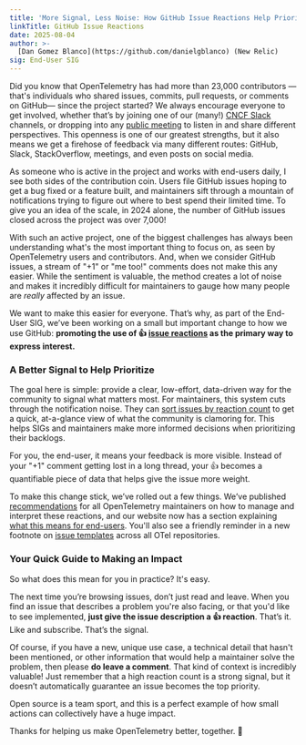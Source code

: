 ```yaml
---
title: 'More Signal, Less Noise: How GitHub Issue Reactions Help Prioritize'
linkTitle: GitHub Issue Reactions
date: 2025-08-04
author: >-
  [Dan Gomez Blanco](https://github.com/danielgblanco) (New Relic)
sig: End-User SIG
---
```


Did you know that OpenTelemetry has had more than 23,000 contributors —that's
individuals who shared issues, commits, pull requests, or comments on GitHub—
since the project started? We always encourage everyone to get involved, whether
that’s by joining one of our (many!) [CNCF Slack](https://slack.cncf.io/)
channels, or dropping into any
[public meeting](https://github.com/open-telemetry/community/?tab=readme-ov-file#calendar)
to listen in and share different perspectives. This openness is one of our
greatest strengths, but it also means we get a firehose of feedback via many
different routes: GitHub, Slack, StackOverflow, meetings, and even posts on
social media.

As someone who is active in the project and works with end-users daily, I see
both sides of the contribution coin. Users file GitHub issues hoping to get a
bug fixed or a feature built, and maintainers sift through a mountain of
notifications trying to figure out where to best spend their limited time. To
give you an idea of the scale, in 2024 alone, the number of GitHub issues closed
across the project was over 7,000!

With such an active project, one of the biggest challenges has always been
understanding what's the most important thing to focus on, as seen by
OpenTelemetry users and contributors. And, when we consider GitHub issues, a
stream of "+1" or "me too!" comments does not make this any easier. While the
sentiment is valuable, the method creates a lot of noise and makes it incredibly
difficult for maintainers to gauge how many people are _really_ affected by an
issue.

We want to make this easier for everyone. That’s why, as part of the End-User
SIG, we’ve been working on a small but important change to how we use GitHub:
**promoting the use of 👍
[issue reactions](https://github.blog/news-insights/product-news/add-reactions-to-pull-requests-issues-and-comments/)
as the primary way to express interest.**

### A Better Signal to Help Prioritize

The goal here is simple: provide a clear, low-effort, data-driven way for the
community to signal what matters most. For maintainers, this system cuts through
the notification noise. They can
[sort issues by reaction count](https://docs.github.com/en/issues/tracking-your-work-with-issues/using-issues/filtering-and-searching-issues-and-pull-requests#sorting-issues-and-pull-requests)
to get a quick, at-a-glance view of what the community is clamoring for. This
helps SIGs and maintainers make more informed decisions when prioritizing their
backlogs.

For you, the end-user, it means your feedback is more visible. Instead of your
"+1" comment getting lost in a long thread, your 👍 becomes a quantifiable piece
of data that helps give the issue more weight.

To make this change stick, we’ve rolled out a few things. We’ve published
[recommendations](https://github.com/open-telemetry/community/blob/main/guides/maintainer/popular-issues.md)
for all OpenTelemetry maintainers on how to manage and interpret these
reactions, and our website now has a section explaining
[what this means for end-users](https://opentelemetry.io/community/end-user/issue-participation/).
You'll also see a friendly reminder in a new footnote on
[issue templates](https://github.com/open-telemetry/community/blob/main/guides/maintainer/popular-issues.md#recommended-footnote-on-issue-templates)
across all OTel repositories.

### Your Quick Guide to Making an Impact

So what does this mean for you in practice? It's easy.

The next time you’re browsing issues, don’t just read and leave. When you find
an issue that describes a problem you're also facing, or that you'd like to see
implemented, **just give the issue description a 👍 reaction**. That’s it. Like
and subscribe. That’s the signal.

Of course, if you have a new, unique use case, a technical detail that hasn't
been mentioned, or other information that would help a maintainer solve the
problem, then please **do leave a comment**. That kind of context is incredibly
valuable! Just remember that a high reaction count is a strong signal, but it
doesn’t automatically guarantee an issue becomes the top priority.

Open source is a team sport, and this is a perfect example of how small actions
can collectively have a huge impact.

Thanks for helping us make OpenTelemetry better, together. 🚀
